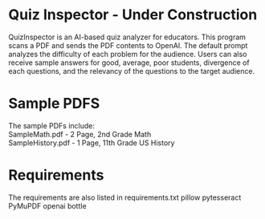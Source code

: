 # Quiz Inspector - Under Construction

QuizInspector is an AI-based quiz analyzer for educators.
This program scans a PDF and sends the PDF contents to OpenAI. The default prompt analyzes the difficulty of each problem for the audience. Users can also receive sample answers for good, average, poor students, divergence of each questions, and the relevancy of the questions to the target audience.

# Sample PDFS
The sample PDFs include:\
SampleMath.pdf - 2 Page, 2nd Grade Math\
SampleHistory.pdf - 1 Page, 11th Grade US History

# Requirements
The requirements are also listed in requirements.txt
pillow
pytesseract
PyMuPDF
openai
bottle
